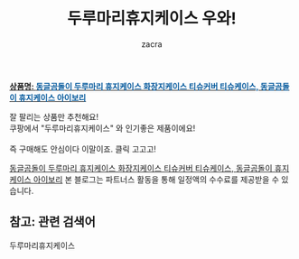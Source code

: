 ﻿---
layout: post
title:  "두루마리휴지케이스 우와!"
author: zacra
categories: [ 아이템 ]
tags: [두루마리휴지케이스]
image: https://static.coupangcdn.com/image/vendor_inventory/3436/1e020e6b2c7a31c591e86f42656c578d05c3d5325850ba95d8ebf9f48a9e.jpg 
description: "쿠팡에서 두루마리휴지케이스 관련 상품으로 가장 잘팔리는 제품 중 하나라는 사실!!."
rating: 4.5
---

<a href="https://link.coupang.com/re/AFFSDP?lptag=AF8407795&pageKey=1916016713&itemId=3253065833&vendorItemId=71240140868&traceid=V0-153-d73200d22ddd0142"><b>상품명: <font color='#01579B'>동글곰돌이 두루마리 휴지케이스 화장지케이스 티슈커버 티슈케이스, 동글곰돌이 휴지케이스 아이보리</font></b></a>

잘 팔리는 상품만 추천해요!<br/>
쿠팡에서 "두루마리휴지케이스" 와 인기좋은 제품이에요!<br/><br/>
즉 구매해도 안심이다 이말이죠. 클릭 고고고! <br/>



<a href="https://link.coupang.com/re/AFFSDP?lptag=AF8407795&pageKey=1916016713&itemId=3253065833&vendorItemId=71240140868&traceid=V0-153-d73200d22ddd0142">동글곰돌이 두루마리 휴지케이스 화장지케이스 티슈커버 티슈케이스, 동글곰돌이 휴지케이스 아이보리</a>
본 블로그는 파트너스 활동을 통해 일정액의 수수료를 제공받을 수 있습니다.

## 참고: 관련 검색어    
두루마리휴지케이스